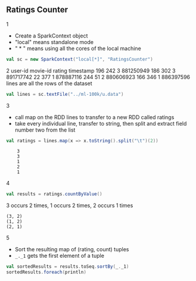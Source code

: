 ## Ratings Counter
1
* Create a SparkContext object
* "local" means standalone mode
* " * " means using all the cores of the local machine
```scala
val sc = new SparkContext("local[*]", "RatingsCounter")
```
2
	user-id  movie-id  rating  timestamp
	196      242       3       881250949
	186      302       3       891717742
	22       377       1       878887116
	244      51        2       880606923
	166      346       1       886397596
lines are all the rows of the dataset
```scala
val lines = sc.textFile("../ml-100k/u.data")
```
3
* call map on the RDD lines to transfer to a new RDD called ratings
* take every individual line, transfer to string, then split and extract field number two from the list
```scala
val ratings = lines.map(x => x.toString().split("\t")(2))
```

		3
		3
		1
		2
		1

4
```scala
val results = ratings.countByValue()
```
3 occurs 2 times, 1 occurs 2 times, 2 occurs 1 times

	(3, 2)
	(1, 2)
	(2, 1)
5
* Sort the resulting map of (rating, count) tuples
* `_._1` gets the first element of a tuple
```scala
val sortedResults = results.toSeq.sortBy(_._1)
sortedResults.foreach(println)
```


